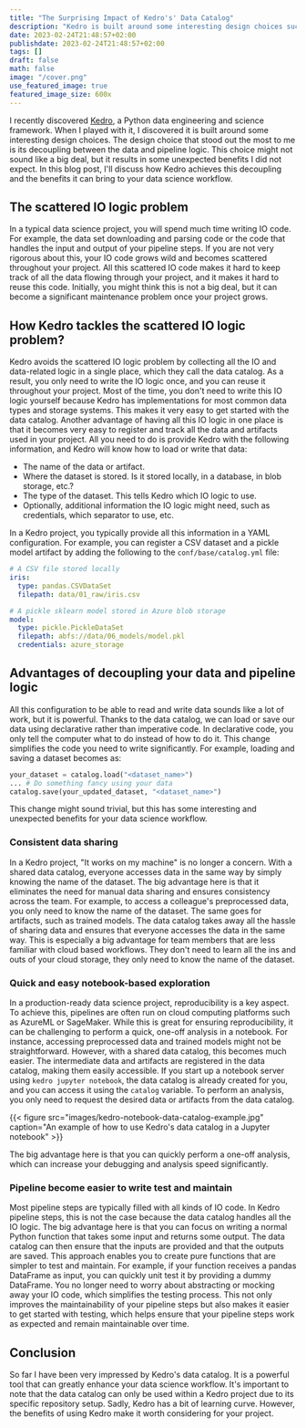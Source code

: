 ```yaml
---
title: "The Surprising Impact of Kedro's' Data Catalog"
description: "Kedro is built around some interesting design choices such as the data catalog. This blog discusses its unexpected benefits from a software engineering perspective."
date: 2023-02-24T21:48:57+02:00
publishdate: 2023-02-24T21:48:57+02:00
tags: []
draft: false
math: false
image: "/cover.png"
use_featured_image: true
featured_image_size: 600x
---
```


I recently discovered [Kedro](https://kedro.org/), a Python data engineering and science framework.
When I played with it, I discovered it is built around some interesting design choices.
The design choice that stood out the most to me is its decoupling between the data and pipeline logic.
This choice might not sound like a big deal, but it results in some unexpected benefits I did not expect.
In this blog post, I'll discuss how Kedro achieves this decoupling and the benefits it can bring to your data science workflow.

## The scattered IO logic problem

In a typical data science project, you will spend much time writing IO code.
For example, the data set downloading and parsing code or the code that handles the input and output of your pipeline steps.
If you are not very rigorous about this, your IO code grows wild and becomes scattered throughout your project.
All this scattered IO code makes it hard to keep track of all the data flowing through your project, and it makes it hard to reuse this code.
Initially, you might think this is not a big deal, but it can become a significant maintenance problem once your project grows.

## How Kedro tackles the scattered IO logic problem?

Kedro avoids the scattered IO logic problem by collecting all the IO and data-related logic in a single place, which they call the data catalog.
As a result, you only need to write the IO logic once, and you can reuse it throughout your project.
Most of the time, you don't need to write this IO logic yourself because Kedro has implementations for most common data types and storage systems.
This makes it very easy to get started with the data catalog.
Another advantage of having all this IO logic in one place is that it becomes very easy to register and track all the data and artifacts used in your project.
All you need to do is provide Kedro with the following information, and Kedro will know how to load or write that data:

- The name of the data or artifact.
- Where the dataset is stored. Is it stored locally, in a database, in blob storage, etc.?
- The type of the dataset. This tells Kedro which IO logic to use.
- Optionally, additional information the IO logic might need, such as credentials, which separator to use, etc.

In a Kedro project, you typically provide all this information in a YAML configuration.
For example, you can register a CSV dataset and a pickle model artifact by adding the following to the `conf/base/catalog.yml` file:

```yaml
# A CSV file stored locally
iris:
  type: pandas.CSVDataSet
  filepath: data/01_raw/iris.csv 

# A pickle sklearn model stored in Azure blob storage
model:
  type: pickle.PickleDataSet
  filepath: abfs://data/06_models/model.pkl
  credentials: azure_storage
```

## Advantages of decoupling your data and pipeline logic

All this configuration to be able to read and write data sounds like a lot of work, but it is powerful.
Thanks to the data catalog, we can load or save our data using declarative rather than imperative code.
In declarative code, you only tell the computer what to do instead of how to do it.
This change simplifies the code you need to write significantly.
For example, loading and saving a dataset becomes as:

```python
your_dataset = catalog.load("<dataset_name>")
... # Do something fancy using your data
catalog.save(your_updated_dataset, "<dataset_name>")
```

This change might sound trivial, but this has some interesting and unexpected benefits for your data science workflow.

### Consistent data sharing

In a Kedro project, "It works on my machine" is no longer a concern.
With a shared data catalog, everyone accesses data in the same way by simply knowing the name of the dataset.
The big advantage here is that it eliminates the need for manual data sharing and ensures consistency across the team.
For example, to access a colleague's preprocessed data, you only need to know the name of the dataset.
The same goes for artifacts, such as trained models.
The data catalog takes away all the hassle of sharing data and ensures that everyone accesses the data in the same way.
This is especially a big advantage for team members that are less familiar with cloud based workflows.
They don't need to learn all the ins and outs of your cloud storage, they only need to know the name of the dataset.

### Quick and easy notebook-based exploration

In a production-ready data science project, reproducibility is a key aspect.
To achieve this, pipelines are often run on cloud computing platforms such as AzureML or SageMaker.
While this is great for ensuring reproducibility, it can be challenging to perform a quick, one-off analysis in a notebook.
For instance, accessing preprocessed data and trained models might not be straightforward.
However, with a shared data catalog, this becomes much easier.
The intermediate data and artifacts are registered in the data catalog, making them easily accessible.
If you start up a notebook server using `kedro jupyter notebook`, the data catalog is already created for you, and you can access it using the `catalog` variable.
To perform an analysis, you only need to request the desired data or artifacts from the data catalog.

{{< figure src="images/kedro-notebook-data-catalog-example.jpg" caption="An example of how to use Kedro's data catalog in a Jupyter notebook" >}}

The big advantage here is that you can quickly perform a one-off analysis, which can increase your debugging and analysis speed significantly.

### Pipeline become easier to write test and maintain

Most pipeline steps are typically filled with all kinds of IO code.
In Kedro pipeline steps, this is not the case because the data catalog handles all the IO logic.
The big advantage here is that you can focus on writing a normal Python function that takes some input and returns some output.
The data catalog can then ensure that the inputs are provided and that the outputs are saved.
This approach enables you to create pure functions that are simpler to test and maintain.
For example, if your function receives a pandas DataFrame as input, you can quickly unit test it by providing a dummy DataFrame.
You no longer need to worry about abstracting or mocking away your IO code, which simplifies the testing process.
This not only improves the maintainability of your pipeline steps but also makes it easier to get started with testing, which helps ensure that your pipeline steps work as expected and remain maintainable over time.

## Conclusion

So far I have been very impressed by Kedro's data catalog. It is a powerful tool that can greatly enhance your data science workflow. It's important to note that the data catalog can only be used within a Kedro project due to its specific repository setup. Sadly, Kedro has a bit of learning curve. However, the benefits of using Kedro make it worth considering for your project.
